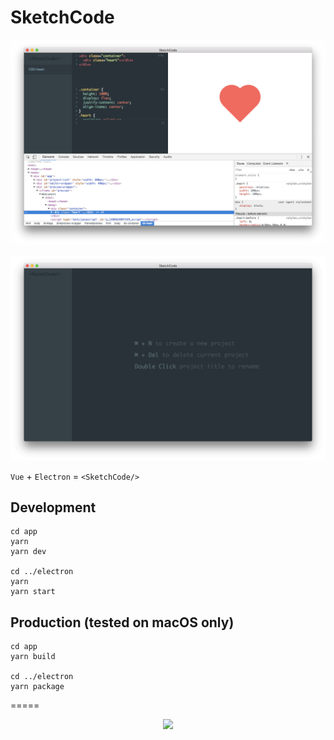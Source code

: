 # SketchCode

![demo](./presskit/demo.png)

![start screen](./presskit/start.png)

`Vue` + `Electron` = `<SketchCode/>`

## Development

```
cd app
yarn
yarn dev

cd ../electron
yarn
yarn start
```

## Production (tested on macOS only)

```
cd app
yarn build

cd ../electron
yarn package
```

=====

<p align="center"><img src="./presskit/icon-s.png"></p>